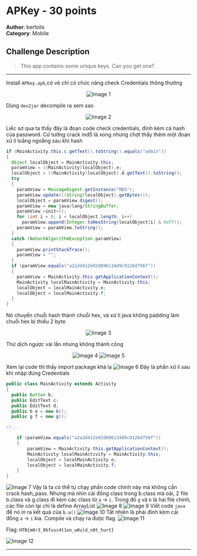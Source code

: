 # APKey - 30 points

**Author**: bertolis  
**Category**: Mobile

## Challenge Description

> This app contains some unique keys. Can you get one?

---
Install `APKey.apk`,có vẻ chỉ có chức năng check Credentials thông thường

<p align="center">
    <img src="asset/APKey/image/1.png" alt="Image 1">
</p>

Dùng `dex2jar` decompile ra xem sao

<p align="center">
    <img src="asset/APKey/image/2.png" alt="Image 2">
</p>

Liếc sơ qua ta thấy đây là đoạn code check credentials, đính kèm cả hash của password. Cứ tưởng crack md5 là xong nhưng chợt thấy thêm một đoạn xử lí loằng ngoằng sau khi hash
```java
if (MainActivity.this.c.getText().toString().equals("admin"))
{
  Object localObject = MainActivity.this;
  paramView = ((MainActivity)localObject).e;
  localObject = ((MainActivity)localObject).d.getText().toString();
  try
  {
    paramView = MessageDigest.getInstance("MD5");
    paramView.update(((String)localObject).getBytes());
    localObject = paramView.digest();
    paramView = new java/lang/StringBuffer;
    paramView.<init>();
    for (int i = 0; i < localObject.length; i++)
      paramView.append(Integer.toHexString(localObject[i] & 0xFF));
    paramView = paramView.toString();
  }
  catch (NoSuchAlgorithmException paramView)
  {
    paramView.printStackTrace();
    paramView = "";
  }
  if (paramView.equals("a2a3d412e92d896134d9c9126d756f"))
  {
    paramView = MainActivity.this.getApplicationContext();
    MainActivity localMainActivity = MainActivity.this;
    localObject = localMainActivity.e;
    localObject = localMainActivity.f;
  }
}
```

Nó chuyển chuỗi hash thành chuỗi hex, và xử lí java không padding làm chuỗi hex bị thiếu 2 byte
<p align="center">
    <img src="asset/APKey/image/3.png" alt="Image 3">
</p>

Thử dịch ngược vài lần nhưng không thành công
<p align="center">
    <img src="asset/APKey/image/4.png" alt="Image 4">
    <img src="asset/APKey/image/5.png" alt="Image 5">
</p>

Xem lại code thì thấy import package khá lạ
![Image 6](asset/APKey/image/6.png)
Đây là phần xử lí sau khi nhập đúng Credentials
```java
public class MainActivity extends Activity
{
  public Button b;
  public EditText c;
  public EditText d;
  public b e = new b();
  public g f = new g();

//...

    if (paramView.equals("a2a3d412e92d896134d9c9126d756f"))
    {
        paramView = MainActivity.this.getApplicationContext();
        MainActivity localMainActivity = MainActivity.this;
        localObject = localMainActivity.e;
        localObject = localMainActivity.f;
    }
}
```
![Image 7](asset/APKey/image/7.png)
Vậy là ta có thể tự chạy phần code chính này mà không cần crack hash_pass. Nhưng mà nhìn cái đống class trong b.class mà oải, 2 file b.class và g.class đi kèm các class từ `a` → `i`. Trong đó `g` và `b` là hai file chính, các file còn lại chỉ là define ArrayList
![Image 8](asset/APKey/image/8.png)
![Image 9](asset/APKey/image/9.png)
Viết code `java` để nó in ra kết quả của `b.a()`
![Image 10](asset/APKey/image/10.png)
Tất nhiên là phải đính kèm cái đống `a` → `i` kia. Compile và chạy ra được flag.
![Image 11](asset/APKey/image/11.png)

Flag: `HTB{m0r3_0bfusc4t1on_w0uld_n0t_hurt}`

![Image 12](asset/APKey/image/12.png)

---
